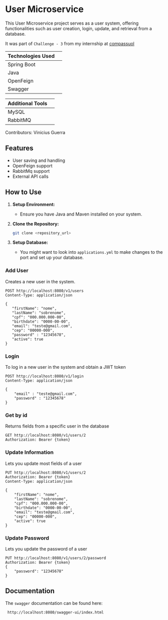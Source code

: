 # User Microservice

This User Microservice project serves as a user system, offering functionalities such as user creation, login, update, and retrieval from a database.

It was part of `Challenge - 3` from my internship at [compassuol](https://compass.uol/pt/home/)

| Technologies Used  |            |
|--------------------|------------|
| Spring Boot        |            |
| Java               |            |
| OpenFeign          |            |
| Swagger            |            |

| Additional Tools   |            |
|--------------------|------------|
| MySQL              |            |
| RabbitMQ           |            |

Contributors: Vinicius Guerra

## Features
- User saving and handling
- OpenFeign support
- RabbitMq support
- External API calls

## How to Use

1. **Setup Environment:**
    - Ensure you have Java and Maven installed on your system.

2. **Clone the Repository:**
   ```bash
   git clone <repository_url>

3. **Setup Database:**
    - You might want to look into `applications.yml` to make changes to the port and set up your database.

### Add User

Creates a new user in the system.

```http
POST http://localhost:8080/v1/users
Content-Type: application/json

{
   "firstName": "nome",
   "lastName": "sobrenome",
   "cpf": "000.000.000-00",
   "birthdate": "0000-00-00",
   "email": "teste@gmail.com",
   "cep": "00000-000",
   "password" : "12345678",
   "active": true
}
```

### Login

To log in a new user in the system and obtain a JWT token
```http
POST http://localhost:8080/v1/login
Content-Type: application/json

{
    "email" : "teste@gmail.com",
    "password" : "12345678"
}
```

### Get by id

Returns fields from a specific user in the database

```http
GET http://localhost:8080/v1/users/2
Authorization: Bearer {token}
```


### Update Information

Lets you update most fields of a user

```http
PUT http://localhost:8080/v1/users/2
Authorization: Bearer {token}
Content-Type: application/json

{
    "firstName": "nome",
    "lastName": "sobrenome",
    "cpf": "000.000.000-00",
    "birthdate": "0000-00-00",
    "email": "teste@gmail.com",
    "cep": "00000-000",
    "active": true
}
```

### Update Password

Lets you update the password of a user

```http
PUT http://localhost:8080/v1/users/2/password
Authorization: Bearer {token}
{
    "password": "12345678"
}
```

## Documentation

The `swagger` documentation can be found here:
```http
 http://localhost:8080/swagger-ui/index.html

```


